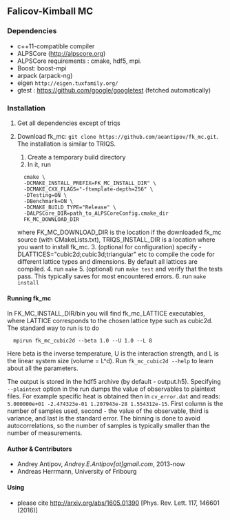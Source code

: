 ## Falicov-Kimball MC
### Dependencies 
- c++11-compatible compiler
- ALPSCore (http://alpscore.org)
- ALPSCore requirements : cmake, hdf5, mpi.
- Boost: boost-mpi
- arpack (arpack-ng)
- eigen `http://eigen.tuxfamily.org/`
- gtest : https://github.com/google/googletest (fetched automatically) 

### Installation 
1. Get all dependencies except of triqs 
2. Download fk_mc: `git clone https://github.com/aeantipov/fk_mc.git`. The installation is similar to TRIQS. 
    1. Create a temporary build directory
    2. In it, run 
      ```
        cmake \
        -DCMAKE_INSTALL_PREFIX=FK_MC_INSTALL_DIR" \
        -DCMAKE_CXX_FLAGS="-ftemplate-depth=256" \
        -DTesting=ON \
        -DBenchmark=ON \
        -DCMAKE_BUILD_TYPE="Release" \
        -DALPSCore_DIR=path_to_ALPSCoreConfig.cmake_dir
        FK_MC_DOWNLOAD_DIR
      ```
      
      where FK_MC_DOWNLOAD_DIR is the location if the downloaded fk_mc source (with CMakeLists.txt), TRIQS_INSTALL_DIR is a location where you want to install fk_mc. 
    3. (optional for configuration) specify -DLATTICES="cubic2d;cubic3d;triangular" etc to compile the code for different lattice types and dimensions. By default all lattices are compiled.
    4. run `make`
    5. (optional) run `make test` and verify that the tests pass. This typically saves for most encountered errors.
    6. run `make install`

#### Running fk_mc
In FK_MC_INSTALL_DIR/bin you will find fk_mc_LATTICE executables, where LATTICE corresponds to the chosen lattice type such as cubic2d. 
The standard way to run is to do 
```
  mpirun fk_mc_cubic2d --beta 1.0 --U 1.0 --L 8
```

Here beta is the inverse temperature, U is the interaction strength, and L is the linear system size (volume = L^d). Run `fk_mc_cubic2d --help` to learn about all the parameters. 

The output is stored in the hdf5 archive (by default - output.h5). Specifying `--plaintext` option in the run dumps the value of observables to plaintext files. For example specific heat is obtained then in `cv_error.dat` and reads:
`5.000000e+01 -2.474323e-01 1.207943e-28 1.554312e-15`. First column is the number of samples used, second - the value of the observable, third is variance, and last is the standard error. The binning is done to avoid autocorrelations, so the number of samples is typically smaller than the number of measurements.

#### Author & Contributors
- Andrey Antipov, *Andrey.E.Antipov[at]gmail.com*, 2013-now
- Andreas Herrmann, University of Fribourg

#### Using 
- please cite http://arxiv.org/abs/1605.01390 [Phys. Rev. Lett. 117, 146601 (2016)]
